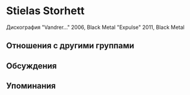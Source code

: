 # Stielas Storhett

Дискография
"Vandrer..." 2006, Black Metal
"Expulse" 2011, Black Metal

## Отношения с другими группами


## Обсуждения


## Упоминания

